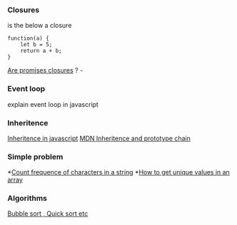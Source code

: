 ### Closures

is the below a closure 

```
function(a) {
    let b = 5;
    return a + b;
}
```

[Are promises closures](https://stackoverflow.com/questions/18471826/is-promise-a-closure#targetText=This%20means%20that%20not%20only,possibly%20an%20entirely%20different%20context.&targetText=Closures%20and%20Promise%20are%20different,done%20on%20an%20asynchronous%20action.) ? -

### Event loop

explain event loop in javascript

### Inheritence 

[Inheritence in javascript](https://medium.com/@kevincennis/prototypal-inheritance-781bccc97edb)
[MDN Inheritence and prototype chain](https://developer.mozilla.org/en-US/docs/Web/JavaScript/Inheritance_and_the_prototype_chain)

### Simple problem

 *[Count frequence of characters in a string](https://stackoverflow.com/questions/18619785/counting-frequency-of-characters-in-a-string-using-javascript)
 *[How to get unique values in an array](https://stackoverflow.com/questions/11246758/how-to-get-unique-values-in-an-array)

### Algorithms

[Bubble sort , Quick sort etc](https://khan4019.github.io/front-end-Interview-Questions/sort.html)

